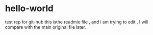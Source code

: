 # hello-world
test rep for git-hub
this isthe readmie file , and I am trying to edit ,
I will compare with the main original file later. 
